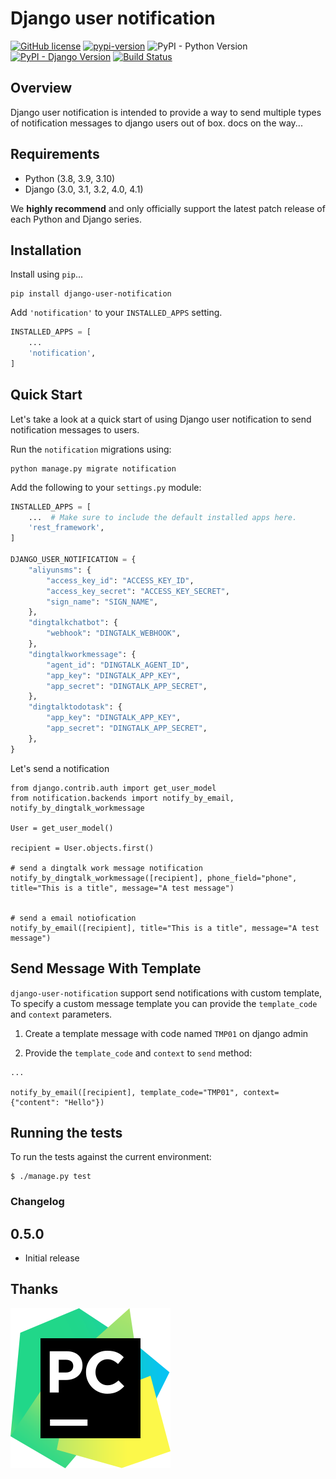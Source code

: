 # Django user notification

[![GitHub license](https://img.shields.io/github/license/anyidea/django-user-notification)](https://github.com/anyidea/django-user-notification/blob/master/LICENSE)
[![pypi-version](https://img.shields.io/pypi/v/django-user-notification.svg)](https://pypi.python.org/pypi/drfexts)
![PyPI - Python Version](https://img.shields.io/pypi/pyversions/django-user-notification)
[![PyPI - Django Version](https://img.shields.io/badge/django-%3E%3D3.0-44B78B)](https://www.djangoproject.com/)
[![Build Status](https://app.travis-ci.com/anyidea/django-user-notification.svg?branch=master)](https://app.travis-ci.com/anyidea/django-user-notification)


Overview
-----
Django user notification is intended to provide a way to send multiple types of notification messages to django users out of box. docs on the way...

Requirements
-----

* Python (3.8, 3.9, 3.10)
* Django (3.0, 3.1, 3.2, 4.0, 4.1)

We **highly recommend** and only officially support the latest patch release of
each Python and Django series.

Installation
-----

Install using `pip`...

    pip install django-user-notification

Add `'notification'` to your `INSTALLED_APPS` setting.
```python
INSTALLED_APPS = [
    ...
    'notification',
]
```

Quick Start
-----

Let's take a look at a quick start of using Django user notification to send notification messages to users.

Run the `notification` migrations using:

    python manage.py migrate notification


Add the following to your `settings.py` module:

```python
INSTALLED_APPS = [
    ...  # Make sure to include the default installed apps here.
    'rest_framework',
]

DJANGO_USER_NOTIFICATION = {
    "aliyunsms": {
        "access_key_id": "ACCESS_KEY_ID",
        "access_key_secret": "ACCESS_KEY_SECRET",
        "sign_name": "SIGN_NAME",
    },
    "dingtalkchatbot": {
        "webhook": "DINGTALK_WEBHOOK",
    },
    "dingtalkworkmessage": {
        "agent_id": "DINGTALK_AGENT_ID",
        "app_key": "DINGTALK_APP_KEY",
        "app_secret": "DINGTALK_APP_SECRET",
    },
    "dingtalktodotask": {
        "app_key": "DINGTALK_APP_KEY",
        "app_secret": "DINGTALK_APP_SECRET",
    },
}
```

Let's send a notification

``` {.python}
from django.contrib.auth import get_user_model
from notification.backends import notify_by_email, notify_by_dingtalk_workmessage

User = get_user_model()

recipient = User.objects.first()

# send a dingtalk work message notification
notify_by_dingtalk_workmessage([recipient], phone_field="phone", title="This is a title", message="A test message")


# send a email notiofication
notify_by_email([recipient], title="This is a title", message="A test message")
```

Send Message With Template
--------------

`django-user-notification` support send notifications with custom template, To
specify a custom message template you can provide the `template_code`
and `context` parameters.

1)  Create a template message with code named `TMP01` on django admin



2) Provide the `template_code` and `context` to `send` method:
``` {.python}
...

notify_by_email([recipient], template_code="TMP01", context={"content": "Hello"})
```



Running the tests
-----------------

To run the tests against the current environment:

``` {.bash}
$ ./manage.py test
```

### Changelog

0.5.0
-----

-   Initial release

## Thanks

[![PyCharm](docs/pycharm.svg)](https://www.jetbrains.com/?from=drfexts)
